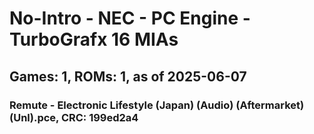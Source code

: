 # No-Intro - NEC - PC Engine - TurboGrafx 16 MIAs
## Games: 1, ROMs: 1, as of 2025-06-07

### Remute - Electronic Lifestyle (Japan) (Audio) (Aftermarket) (Unl).pce, CRC: 199ed2a4
